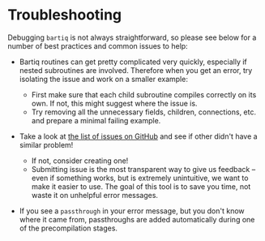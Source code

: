 # Troubleshooting

Debugging `bartiq` is not always straightforward, so please see below for a number of best practices and common issues to help:


- Bartiq routines can get pretty complicated very quickly, especially if nested subroutines are involved. Therefore when you get an error, try isolating the issue and work on a smaller example:
	- First make sure that each child subroutine compiles correctly on its own. If not, this might suggest where the issue is.
	- Try removing all the unnecessary fields, children, connections, etc. and prepare a minimal failing example.

- Take a look at [the list of issues on GitHub](https://github.com/PsiQ/bartiq/issues) and see if other didn't have a similar problem!
	- If not, consider creating one!
	- Submitting issue is the most transparent way to give us feedback – even if something works, but is extremely unintuitive, we want to make it easier to use. The goal of this tool is to save you time, not waste it on unhelpful error messages.

- If you see a `passthrough` in your error message, but you don't know where it came from, passthroughs are added automatically during one of the precompilation stages.